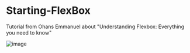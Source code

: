 # Starting-FlexBox
Tutorial from Ohans Emmanuel about "Understanding Flexbox: Everything you need to know"

![image](https://user-images.githubusercontent.com/19425069/32812379-4143cf58-c9d7-11e7-96f9-bd74067d54b8.png)
